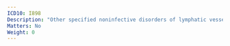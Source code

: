 ```yaml
---
ICD10: I898
Description: "Other specified noninfective disorders of lymphatic vessels and lymph nodes"
Matters: No
Weight: 0
---
```


